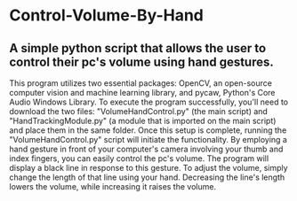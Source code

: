 # Control-Volume-By-Hand
## A simple python script that allows the user to control their pc's volume using hand gestures.

This program utilizes two essential packages: OpenCV, an open-source computer vision and machine learning library, and pycaw, Python's Core Audio Windows Library. To execute the program successfully, you'll need to download the two files: "VolumeHandControl.py" (the main script) and "HandTrackingModule.py" (a module that is imported on the main script) and place them in the same folder. Once this setup is complete, running the "VolumeHandControl.py" script will initiate the functionality. By employing a hand gesture in front of your computer's camera involving your thumb and index fingers, you can easily control the pc's volume. The program will display a black line in response to this gesture. To adjust the volume, simply change the length of that line using your hand. Decreasing the line's length lowers the volume, while increasing it raises the volume.
